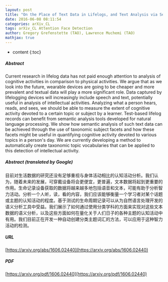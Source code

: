 ```yaml
---
layout: post
title: "On the Place of Text Data in Lifelogs, and Text Analysis via Semantic Facets"
date: 2016-06-08 08:11:54
categories: arXiv_CL
tags: arXiv_CL Attention Face Detection
author: Gregory Grefenstette (TAO), Lawrence Muchemi (TAO)
mathjax: true
---
```


* content
{:toc}

##### Abstract
Current research in lifelog data has not paid enough attention to analysis of cognitive activities in comparison to physical activities. We argue that as we look into the future, wearable devices are going to be cheaper and more prevalent and textual data will play a more significant role. Data captured by lifelogging devices will increasingly include speech and text, potentially useful in analysis of intellectual activities. Analyzing what a person hears, reads, and sees, we should be able to measure the extent of cognitive activity devoted to a certain topic or subject by a learner. Test-based lifelog records can benefit from semantic analysis tools developed for natural language processing. We show how semantic analysis of such text data can be achieved through the use of taxonomic subject facets and how these facets might be useful in quantifying cognitive activity devoted to various topics in a person's day. We are currently developing a method to automatically create taxonomic topic vocabularies that can be applied to this detection of intellectual activity.

##### Abstract (translated by Google)
目前对生活数据的研究还没有足够重视与身体活动相比的认知活动分析。我们认为，随着未来的发展，可穿戴设备将会更便宜，更普遍，文本数据将起到更重要的作用。生命记录设备获取的数据将越来越多地包括语音和文本，可能有助于分析智力活动。分析一个人听，读，看的内容，我们应该能够衡量一个学习者对某个话题或主题的认知活动的程度。基于测试的生命周期记录可以从为自然语言处理开发的语义分析工具中受益。我们展示了如何通过使用分类学科的方面来实现对这些文本数据的语义分析，以及这些方面如何在量化关于人们日子的各种主题的认知活动中有用。我们目前正在开发一种自动创建分类主题词汇的方法，可以应用于这种智力活动的检测。

##### URL
[https://arxiv.org/abs/1606.02440](https://arxiv.org/abs/1606.02440)

##### PDF
[https://arxiv.org/pdf/1606.02440](https://arxiv.org/pdf/1606.02440)

